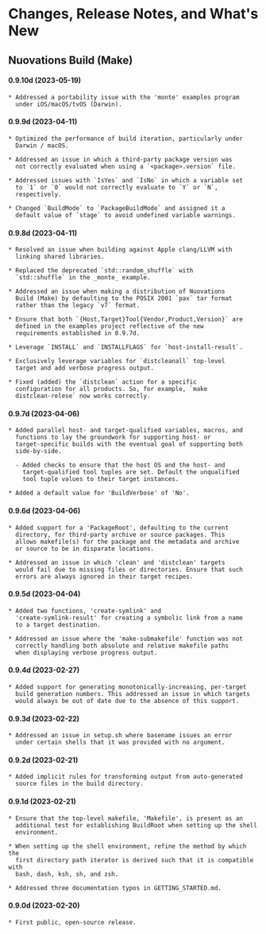 # Changes, Release Notes, and What's New

## Nuovations Build (Make)

#### 0.9.10d (2023-05-19)

    * Addressed a portability issue with the 'monte' examples program
      under iOS/macOS/tvOS (Darwin).

#### 0.9.9d (2023-04-11)

    * Optimized the performance of build iteration, particularly under
      Darwin / macOS.

    * Addressed an issue in which a third-party package version was
      not correctly evaluated when using a `<package>.version` file.

    * Addressed issues with `IsYes` and `IsNo` in which a variable set
      to `1` or `0` would not correctly evaluate to `Y` or `N`,
      respectively.

    * Changed `BuildMode` to `PackageBuildMode` and assigned it a
      default value of `stage` to avoid undefined variable warnings.

#### 0.9.8d (2023-04-11)

    * Resolved an issue when building against Apple clang/LLVM with
      linking shared libraries.

    * Replaced the deprecated `std::random_shuffle` with
      `std::shuffle` in the _monte_ example.

    * Addressed an issue when making a distribution of Nuovations
      Build (Make) by defaulting to the POSIX 2001 `pax` tar format
      rather than the legacy `v7` format.

    * Ensure that both `{Host,Target}Tool{Vendor,Product,Version}` are
      defined in the examples project reflective of the new
      requirements established in 0.9.7d.

    * Leverage `INSTALL` and `INSTALLFLAGS` for `host-install-result`.

    * Exclusively leverage variables for `distcleanall` top-level
      target and add verbose progress output.

    * Fixed (added) the `distclean` action for a specific
      configuration for all products. So, for example, `make
      distclean-relese` now works correctly.

#### 0.9.7d (2023-04-06)

    * Added parallel host- and target-qualified variables, macros, and
      functions to lay the groundwork for supporting host- or
      target-specific builds with the eventual goal of supporting both
      side-by-side.

      - Added checks to ensure that the host OS and the host- and
        target-qualified tool tuples are set. Default the unqualified
        tool tuple values to their target instances.

    * Added a default value for 'BuildVerbose' of 'No'.

#### 0.9.6d (2023-04-06)

    * Added support for a 'PackageRoot', defaulting to the current
      directory, for third-party archive or source packages. This
      allows makefile(s) for the package and the metadata and archive
      or source to be in disparate locations.

    * Addressed an issue in which 'clean' and 'distclean' targets
      would fail due to missing files or directories. Ensure that such
      errors are always ignored in their target recipes.

#### 0.9.5d (2023-04-04)

    * Added two functions, 'create-symlink' and
      'create-symlink-result' for creating a symbolic link from a name
      to a target destination.

    * Addressed an issue where the 'make-submakefile' function was not
      correctly handling both absolute and relative makefile paths
      when displaying verbose progress output.

#### 0.9.4d (2023-02-27)

    * Added support for generating monotonically-increasing, per-target
      build generation numbers. This addressed an issue in which targets
      would always be out of date due to the absence of this support.

#### 0.9.3d (2023-02-22)

    * Addressed an issue in setup.sh where basename issues an error
      under certain shells that it was provided with no argument.

#### 0.9.2d (2023-02-21)

    * Added implicit rules for transforming output from auto-generated
      source files in the build directory.

#### 0.9.1d (2023-02-21)

    * Ensure that the top-level makefile, 'Makefile', is present as an
      additional test for establishing BuildRoot when setting up the shell
      environment.

    * When setting up the shell environment, refine the method by which the
      first directory path iterator is derived such that it is compatible with
      bash, dash, ksh, sh, and zsh.

    * Addressed three documentation typos in GETTING_STARTED.md.

#### 0.9.0d (2023-02-20)

    * First public, open-source release.
